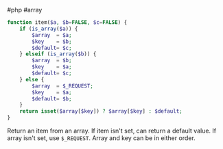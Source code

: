 #php #array
``` php
function item($a, $b=FALSE, $c=FALSE) {
    if (is_array($a)) {
        $array  = $a;
        $key    = $b;
        $default= $c;
    } elseif (is_array($b)) {
        $array  = $b;
        $key    = $a;
        $default= $c;
    } else {
        $array  = $_REQUEST;
        $key    = $a;
        $default= $b;
    }
    return isset($array[$key]) ? $array[$key] : $default;
}
```
Return an item from an array. If item isn't set, can return a default value. If array isn't set, use `$_REQUEST`. Array and key can be in either order. 